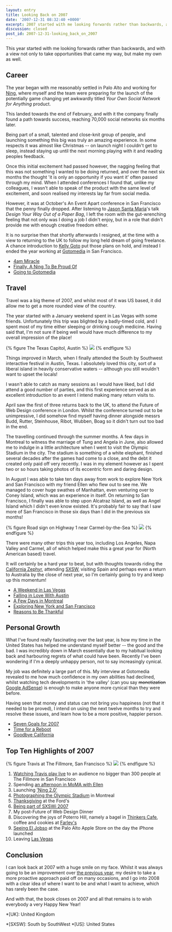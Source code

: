 ```yaml
---
layout: entry
title: Looking Back on 2007
date: '2007-12-31 08:32:40 +0000'
excerpt: 2007 started with me looking forwards rather than backwards, and with a view not only to take opportunities that came my way, but make my own as well.
discussion: closed
post_id: 2007-12-31-looking_back_on_2007
---
```

This year started with me looking forwards rather than backwards, and with a view not only to take opportunities that came my way, but make my own as well.

## Career
The year began with me reasonably settled in Palo Alto and working for [Ning][1], where myself and the team were preparing for the launch of the potentially game changing yet awkwardly titled <cite>Your Own Social Network for Anything</cite> product.

This landed towards the end of February, and with it the company finally found a path towards success, reaching 70,000 social networks six months later.

Being part of a small, talented and close-knit group of people, and launching something this big was truly an amazing experience. In some respects it was almost like Christmas -- on launch night I couldn't get to sleep, instead staying up until the next morning playing with it and reading peoples feedback.

Once this initial excitement had passed however, the nagging feeling that this was not something I wanted to be doing returned, and over the next six months the thought 'it is only an opportunity if you want it' often passed through my mind. When I attended conferences I found that, unlike my colleagues, I wasn't able to speak of the product with the same level of excitement, and soon realised my interests lay far from social media.

However, it was at October's An Event Apart conference in San Francisco that the penny finally dropped. After listening to [Jason Santa Maria][2]'s talk <cite>Design Your Way Out of a Paper Bag</cite>, I left the room with the gut-wrenching feeling that not only was I doing a job I didn't enjoy, but in a role that didn't provide me with enough creative freedom either.

It is no surprise then that shortly afterwards I resigned, at the time with a view to returning to the UK to follow my long held dream of going freelance. A chance introduction to [Kelly Goto][3] put those plans on hold, and instead I ended the year working at [Gotomedia][4] in San Francisco.

* [4am Miracle](/2007/02/4am_miracle/)
* [Finally, A Ning To Be Proud Of](/2007/03/finally_a_ning_to_be_proud_of/)
* [Going to Gotomedia](/2007/11/gotomedia/)

## Travel
Travel was a big theme of 2007, and whilst most of it was US based, it did allow me to get a more rounded view of the country.

The year started with a January weekend spent in Las Vegas with some friends. Unfortunately this trip was blighted by a badly-timed cold, and I spent most of my time either sleeping or drinking cough medicine. Having said that, I'm not sure if being well would have much difference to my overall impression of the place!

{% figure The Texas Capitol, Austin %}
![](/assets/images/2007/12/austin.jpg)
{% endfigure %}

Things improved in March, when I finally attended the South by Southwest interactive festival in Austin, Texas. I absolutely loved this city, sort of a liberal island in heavily conservative waters -- although you still wouldn't want to upset the locals!

I wasn't able to catch as many sessions as I would have liked, but I did attend a good number of parties, and this first experience served as an excellent introduction to an event I intend making many return visits to.

April saw the first of three returns back to the UK, to attend the Future of Web Design conference in London. Whilst the conference turned out to be unimpressive, I did somehow find myself having dinner alongside messrs Budd, Rutter, Steinhouse, Ribot, Wubben, Boag so it didn't turn out too bad in the end.

The travelling continued through the summer months. A few days in Montreal to witness the marriage of Tung and Angela in June, also allowed me to indulge in a little architecture when I went to visit the Olympic Stadium in the city. The stadium is something of a white elephant, finished several decades after the games had come to a close, and the debt it created only paid off very recently. I was in my element however as I spent two or so hours taking photos of its eccentric form and daring design.

In August I was able to take ten days away from work to explore New York and San Francisco with my friend Ellen who flew out to see me. We managed to cover huge swathes of Manhattan, even venturing over to Coney Island, which was an experience in itself. On returning to San Francisco, I finally was able to step upon Alcatraz Island, as well as Angel Island which I didn't even know existed. It's probably fair to say that I saw more of San Francisco in those six days than I did in the previous six months!

{% figure Road sign on Highway 1 near Carmel-by-the-Sea %}
![](/assets/images/2007/12/lomo.jpg)
{% endfigure %}

There were many other trips this year too, including Los Angeles, Napa Valley and Carmel, all of which helped make this a great year for (North American based) travel.

It will certainly be a hard year to beat, but with thoughts towards riding the [California Zephyr][5], attending [SXSW][6], visiting Spain and perhaps even a return to Australia by the close of next year, so I'm certainly going to try and keep up this momentum!

* [A Weekend in Las Vegas](/2007/01/las_vegas/)
* [Falling in Love With Austin](/2007/03/falling_in_love_with_austin/)
* [A Few Days in Montreal](/2007/07/montreal/)
* [Exploring New York and San Francisco](/2007/08/new_york_and_san_francisco/)
* [Reasons to Be Thankful](/2007/11/reasons_to_be_thankful/)

## Personal Growth
What I've found really fascinating over the last year, is how my time in the United States has helped me understand myself better -- the good and the bad. I was incredibly down in March essentially due to my habitual looking back and harbouring regrets of what could have been. Recently I've been wondering if I'm a deeply unhappy person, not to say increasingly cynical.

My job was definitely a large part of this. My interview at Gotomedia revealed to me how much confidence in my own abilities had declined, whilst watching tech developments in 'the valley' (can you say <del>monetization</del> <ins>Google AdSense</ins>) is enough to make anyone more cynical than they were before.

Having seen that money and status can not bring you happiness (not that it needed to be proved), I intend on using the next twelve months to try and resolve these issues, and learn how to be a more positive, happier person.

* [Seven Goals for 2007](/2007/01/seven_goals/)
* [Time for a Reboot](/2007/03/time_for_a_reboot/)
* [Goodbye California](/2007/10/goodbye_california/)

## Top Ten Highlights of 2007
{% figure Travis at The Fillmore, San Francisco %}
![](/assets/images/2007/05/travis_fillmore.jpg)
{% endfigure %}

1. [Watching Travis play live][8] to an audience no bigger than 300 people at The Fillmore in San Francisco
2. Spending [an afternoon in MoMA with Ellen][9]
3. Launching ['Ning 2.0'][10]
4. [Photographing the Olympic Stadium][11] in Montreal
5. [Thanksgiving][12] at the Ford's
6. [Being part of SXSWi 2007][13]
7. My post-Future of Web Design Dinner
8. Discovering the joys of Poterro Hill, namely a bagel in [Thinkers Cafe][14], coffee and cookies at [Farley's][15]
9. [Seeing El Jobso][16] at the Palo Alto Apple Store on the day the iPhone launched
10. Leaving [Las Vegas][17]

## Conclusion
I can look back at 2007 with a huge smile on my face. Whilst it was always going to be an improvement over [the previous year][7], my desire to take a more proactive approach paid off on many occasions, and I go into 2008 with a clear idea of where I want to be and what I want to achieve, which has rarely been the case.

And with that, the book closes on 2007 and all that remains is to wish everybody a very Happy New Year!

[1]: http://www.ning.com/
[2]: http://www.jasonsantamaria.com/
[3]: http://en.wikipedia.org/wiki/Kelly_Goto
[4]: http://www.gotomedia.com/
[5]: http://en.wikipedia.org/wiki/California_Zephyr
[6]: http://2008.sxsw.com/
[7]: /2006/12/2006_in_review/
[8]: http://flickr.com/photos/paulrobertlloyd/sets/72157622763872714/
[9]: http://flickr.com/photos/paulrobertlloyd/4104266974/in/set-72157622804195870/
[10]: http://flickr.com/photos/paulrobertlloyd/sets/72157623681182460/
[11]: http://flickr.com/photos/paulrobertlloyd/sets/72157622791651012/
[12]: /2007/11/reasons_to_be_thankful/
[13]: http://www.vimeo.com/409636
[14]: http://www.yelp.com/biz/thinkers-cafe-san-francisco
[15]: http://www.farleyscoffee.com/
[16]: http://flickr.com/photos/paulrobertlloyd/4098621593/in/set-72157622667087315/
[17]: http://flickr.com/photos/paulrobertlloyd/sets/72157622618472843/

*[UK]: United Kingdom

*[SXSW]: South by SouthWest
*[US]: United States